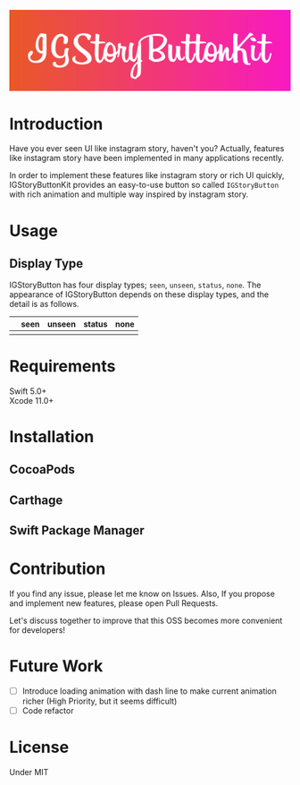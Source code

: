 <p align="center">
<img src="assets/logo.png">
</p>

# Introduction
Have you ever seen UI like instagram story, haven't you?
Actually, features like instagram story have been implemented in many applications recently. 

In order to implement these features like instagram story or rich UI quickly, IGStoryButtonKit provides an easy-to-use button so called `IGStoryButton` with rich animation and multiple way inspired by instagram story.

# Usage
## Display Type
IGStoryButton has four display types; `seen`, `unseen`, `status`, `none`. The appearance of IGStoryButton depends on these display types, and the detail is as follows.

||seen|unseen|status|none|
|----|----|----|----|----|
|||||

# Requirements
Swift 5.0+<br>
Xcode 11.0+

# Installation
## CocoaPods

## Carthage

## Swift Package Manager

# Contribution
If you find any issue, please let me know on Issues. Also, If you propose and implement new features, please open Pull Requests. 

Let's discuss together to improve that this OSS becomes more convenient for developers!

# Future Work
- [ ] Introduce loading animation with dash line to make current animation richer (High Priority, but it seems difficult)
- [ ] Code refactor

# License
Under MIT
